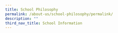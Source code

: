 ```yaml
---
title: School Philosophy
permalink: /about-us/school-philosophy/permalink/
description: ""
third_nav_title: School Information
---
```

